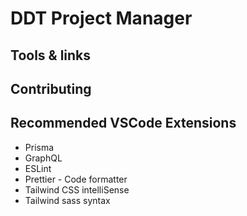 # DDT Project Manager

## Tools & links

## Contributing

## Recommended VSCode Extensions
- Prisma
- GraphQL
- ESLint
- Prettier - Code formatter
- Tailwind CSS intelliSense
- Tailwind sass syntax
